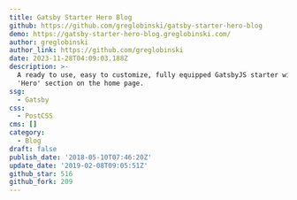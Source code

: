 ```yaml
---
title: Gatsby Starter Hero Blog
github: https://github.com/greglobinski/gatsby-starter-hero-blog
demo: https://gatsby-starter-hero-blog.greglobinski.com/
author: greglobinski
author_link: https://github.com/greglobinski
date: 2023-11-28T04:09:03.188Z
description: >-
  A ready to use, easy to customize, fully equipped GatsbyJS starter with a
  'Hero' section on the home page.
ssg:
  - Gatsby
css:
  - PostCSS
cms: []
category:
  - Blog
draft: false
publish_date: '2018-05-10T07:46:20Z'
update_date: '2019-02-08T09:05:51Z'
github_star: 516
github_fork: 209
---
```

